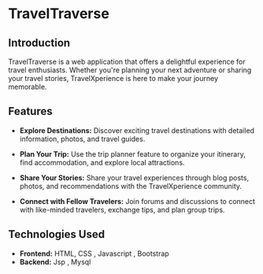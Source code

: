 # TravelTraverse

## Introduction

TravelTraverse is a web application that offers a delightful experience for travel enthusiasts. Whether you're planning your next adventure or sharing your travel stories, TravelXperience is here to make your journey memorable.

## Features

- **Explore Destinations:** Discover exciting travel destinations with detailed information, photos, and travel guides.

- **Plan Your Trip:** Use the trip planner feature to organize your itinerary, find accommodation, and explore local attractions.

- **Share Your Stories:** Share your travel experiences through blog posts, photos, and recommendations with the TravelXperience community.

- **Connect with Fellow Travelers:** Join forums and discussions to connect with like-minded travelers, exchange tips, and plan group trips.

## Technologies Used

- **Frontend:** HTML, CSS , Javascript , Bootstrap
- **Backend:** Jsp , Mysql


